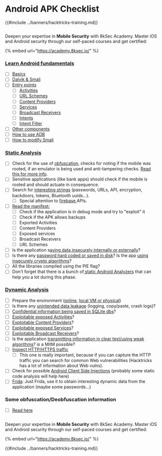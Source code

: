 # Android APK Checklist

{{#include ../banners/hacktricks-training.md}}

<figure><img src="/images/image (2).png" alt=""><figcaption></figcaption></figure>

Deepen your expertise in **Mobile Security** with 8kSec Academy. Master iOS and Android security through our self-paced courses and get certified:

{% embed url="https://academy.8ksec.io/" %}

### [Learn Android fundamentals](android-app-pentesting/#2-android-application-fundamentals)

- [ ] [Basics](android-app-pentesting/#fundamentals-review)
- [ ] [Dalvik & Smali](android-app-pentesting/#dalvik--smali)
- [ ] [Entry points](android-app-pentesting/#application-entry-points)
  - [ ] [Activities](android-app-pentesting/#launcher-activity)
  - [ ] [URL Schemes](android-app-pentesting/#url-schemes)
  - [ ] [Content Providers](android-app-pentesting/#services)
  - [ ] [Services](android-app-pentesting/#services-1)
  - [ ] [Broadcast Receivers](android-app-pentesting/#broadcast-receivers)
  - [ ] [Intents](android-app-pentesting/#intents)
  - [ ] [Intent Filter](android-app-pentesting/#intent-filter)
- [ ] [Other components](android-app-pentesting/#other-app-components)
- [ ] [How to use ADB](android-app-pentesting/#adb-android-debug-bridge)
- [ ] [How to modify Smali](android-app-pentesting/#smali)

### [Static Analysis](android-app-pentesting/#static-analysis)

- [ ] Check for the use of [obfuscation](android-checklist.md#some-obfuscation-deobfuscation-information), checks for noting if the mobile was rooted, if an emulator is being used and anti-tampering checks. [Read this for more info](android-app-pentesting/#other-checks).
- [ ] Sensitive applications (like bank apps) should check if the mobile is rooted and should actuate in consequence.
- [ ] Search for [interesting strings](android-app-pentesting/#looking-for-interesting-info) (passwords, URLs, API, encryption, backdoors, tokens, Bluetooth uuids...).
  - [ ] Special attention to [firebase ](android-app-pentesting/#firebase)APIs.
- [ ] [Read the manifest:](android-app-pentesting/#basic-understanding-of-the-application-manifest-xml)
  - [ ] Check if the application is in debug mode and try to "exploit" it
  - [ ] Check if the APK allows backups
  - [ ] Exported Activities
  - [ ] Content Providers
  - [ ] Exposed services
  - [ ] Broadcast Receivers
  - [ ] URL Schemes
- [ ] Is the application s[aving data insecurely internally or externally](android-app-pentesting/#insecure-data-storage)?
- [ ] Is there any [password hard coded or saved in disk](android-app-pentesting/#poorkeymanagementprocesses)? Is the app [using insecurely crypto algorithms](android-app-pentesting/#useofinsecureandordeprecatedalgorithms)?
- [ ] All the libraries compiled using the PIE flag?
- [ ] Don't forget that there is a bunch of[ static Android Analyzers](android-app-pentesting/#automatic-analysis) that can help you a lot during this phase.

### [Dynamic Analysis](android-app-pentesting/#dynamic-analysis)

- [ ] Prepare the environment ([online](android-app-pentesting/#online-dynamic-analysis), [local VM or physical](android-app-pentesting/#local-dynamic-analysis))
- [ ] Is there any [unintended data leakage](android-app-pentesting/#unintended-data-leakage) (logging, copy/paste, crash logs)?
- [ ] [Confidential information being saved in SQLite dbs](android-app-pentesting/#sqlite-dbs)?
- [ ] [Exploitable exposed Activities](android-app-pentesting/#exploiting-exported-activities-authorisation-bypass)?
- [ ] [Exploitable Content Providers](android-app-pentesting/#exploiting-content-providers-accessing-and-manipulating-sensitive-information)?
- [ ] [Exploitable exposed Services](android-app-pentesting/#exploiting-services)?
- [ ] [Exploitable Broadcast Receivers](android-app-pentesting/#exploiting-broadcast-receivers)?
- [ ] Is the application [transmitting information in clear text/using weak algorithms](android-app-pentesting/#insufficient-transport-layer-protection)? is a MitM possible?
- [ ] [Inspect HTTP/HTTPS traffic](android-app-pentesting/#inspecting-http-traffic)
  - [ ] This one is really important, because if you can capture the HTTP traffic you can search for common Web vulnerabilities (Hacktricks has a lot of information about Web vulns).
- [ ] Check for possible [Android Client Side Injections](android-app-pentesting/#android-client-side-injections-and-others) (probably some static code analysis will help here)
- [ ] [Frida](android-app-pentesting/#frida): Just Frida, use it to obtain interesting dynamic data from the application (maybe some passwords...)

### Some obfuscation/Deobfuscation information

- [ ] [Read here](android-app-pentesting/#obfuscating-deobfuscating-code)

<figure><img src="/images/image (2).png" alt=""><figcaption></figcaption></figure>

Deepen your expertise in **Mobile Security** with 8kSec Academy. Master iOS and Android security through our self-paced courses and get certified:

{% embed url="https://academy.8ksec.io/" %}

{{#include ../banners/hacktricks-training.md}}

